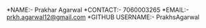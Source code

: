 *NAME:- Prakhar Agarwal
*CONTACT:- 7060003265
*EMAIL:- prkh.agarwal12@gmail.com
*GITHUB USERNAME:- PrakhsAgarwal
